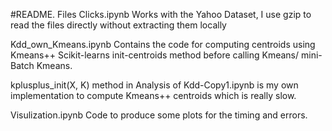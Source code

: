 #README.
Files
Clicks.ipynb
Works with the Yahoo Dataset, I use gzip to read the files directly without extracting them locally

Kdd_own_Kmeans.ipynb
Contains the code for computing centroids using Kmeans++ Scikit-learns init-centroids method before calling Kmeans/ mini-Batch Kmeans.

kplusplus_init(X, K) method in Analysis of Kdd-Copy1.ipynb
is my own implementation to compute Kmeans++ centroids which is really slow.

Visulization.ipynb
Code to produce some plots for the timing and errors.
